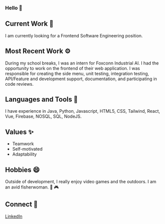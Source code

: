 ### Hello 👋

## Current Work 👀
I am currently looking for a Frontend Software Engineering position.

## Most Recent Work ⚙️
During my school breaks, I was an intern for Foxconn Industrial AI. I had the opportunity to work on the frontend of their web application. I was responsible for creating the side menu, unit testing, integration testing, API/Feature and development support, documentation, and participating in code reviews. 

## Languages and Tools 🧰
I have experience in Java, Python, Javascript, HTML5, CSS, Tailwind, React, Vue, Firebase, NOSQL, SQL, NodeJS. 

## Values ✨
- Teamwork
- Self-motivated 
- Adaptability 

## Hobbies 😄
Outside of development, I really enjoy video games and the outdoors. I am an avid fisherwoman. 🎣 🎮

## Connect 🤝
[LinkedIn](https://www.linkedin.com/in/sarena-darbutas/)

